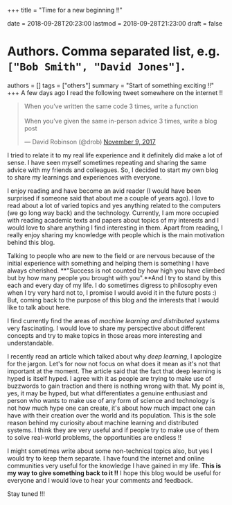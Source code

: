 +++
title = "Time for a new beginning !!"

date = 2018-09-28T20:23:00
lastmod = 2018-09-28T21:23:00
draft = false
# Authors. Comma separated list, e.g. `["Bob Smith", "David Jones"]`.
authors = []
tags = ["others"]
summary = "Start of something exciting !!"
+++
A few days ago I read the following tweet somewhere on the internet !!

<blockquote class="twitter-tweet" data-lang="en"><p lang="en" dir="ltr">When you’ve written the same code 3 times, write a function<br><br>When you’ve given the same in-person advice 3 times, write a blog post</p>&mdash; David Robinson (@drob) <a href="https://twitter.com/drob/status/928447584712253440?ref_src=twsrc%5Etfw">November 9, 2017</a></blockquote>
<script async src="https://platform.twitter.com/widgets.js" charset="utf-8"></script>

I tried to relate it to my real life experience and it definitely did make a lot of sense. I have seen myself sometimes repeating and sharing the same advice with my friends and colleagues. So, I decided to start my own blog to share my learnings and experiences with everyone. 

I enjoy reading and have become an avid reader (I would have been surprised if someone said that about me a couple of years ago). 
I love to read about a lot of varied topics and yes anything related to the computers (we go long way back) and the technology. Currently, I am more occupied with reading academic texts and papers about topics of my interests and I would love to share anything I find interesting in them. Apart from reading, I really enjoy sharing my knowledge with people which is the main motivation behind this blog.

Talking to people who are new to the field or are nervous because of the initial experience with something and helping them is something I have always cherished. **"Success is not counted by how high you have climbed but by how many people you brought with you".**And I try to stand by this each and every day of my life. I do sometimes digress to philosophy even when I try very hard not to, I promise I would avoid it in the future posts :) But, coming back to the purpose of this blog and the interests that I would like to talk about here.  

I find currently find the areas of *machine learning and distributed systems* very fascinating. I would love to share my perspective about different concepts and try to make topics in those areas more interesting and understandable.

I recently read an article which talked about why *deep learning*, I apologize for the jargon. Let's for now not focus on what does it mean as it's not that important at the moment. The article said that the fact that deep learning is hyped is itself hyped. I agree with it as people are trying to make use of buzzwords to gain traction and there is nothing wrong with that. My point is, yes, it may be hyped, but what differentiates a genuine enthusiast and person who wants to make use of any form of science and technology is not how much hype one can create, it's about how much impact one can have with their creation over the world and its population. This is the sole reason behind my curiosity about machine learning and distributed systems. I think they are very useful and if people try to make use of them to solve real-world problems, the opportunities are endless !!  

I might sometimes write about some non-technical topics also, but yes I would try to keep them separate. I have found the internet and online communities very useful for the knowledge I have gained in my life. **This is my way to give something back to it !!** I hope this blog would be useful for everyone and I would love to hear your comments and feedback.

Stay tuned !!! 